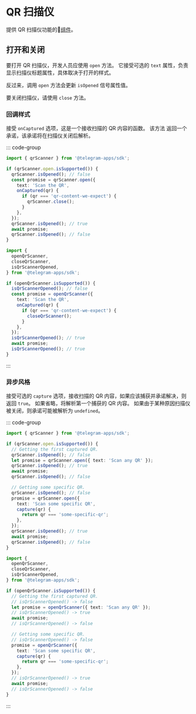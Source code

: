 # QR 扫描仪

提供 QR 扫描仪功能的💠[组件](../scopes.md)。

## 打开和关闭

要打开 QR 扫描仪，开发人员应使用 `open` 方法。 它接受可选的 `text`
属性，负责显示扫描仪标题属性，具体取决于打开的样式。

反过来，调用 `open` 方法会更新 `isOpened` 信号属性值。

要关闭扫描仪，请使用 `close` 方法。

### 回调样式

接受 `onCaptured` 选项，这是一个接收扫描的 QR 内容的函数。 该方法
返回一个承诺，该承诺将在扫描仪关闭后解析。

::: code-group

```ts [Variable]
import { qrScanner } from '@telegram-apps/sdk';

if (qrScanner.open.isSupported()) {
  qrScanner.isOpened(); // false
  const promise = qrScanner.open({
    text: 'Scan the QR',
    onCaptured(qr) {
      if (qr === 'qr-content-we-expect') {
        qrScanner.close();
      }
    },
  });
  qrScanner.isOpened(); // true
  await promise;
  qrScanner.isOpened(); // false
}
```

```ts [Functions]
import {
  openQrScanner,
  closeQrScanner,
  isQrScannerOpened,
} from '@telegram-apps/sdk';

if (openQrScanner.isSupported()) {
  isQrScannerOpened(); // false
  const promise = openQrScanner({
    text: 'Scan the QR',
    onCaptured(qr) {
      if (qr === 'qr-content-we-expect') {
        closeQrScanner();
      }
    },
  });
  isQrScannerOpened(); // true
  await promise;
  isQrScannerOpened(); // true
}
```

:::

### 异步风格

接受可选的 `capture` 选项，接收扫描的 QR 内容，如果应该捕获并承诺解决，则返回 `true`。 如果省略，将解析第一个捕获的
QR 内容。 如果由于某种原因扫描仪被关闭，则承诺可能被解析为 `undefined`。

::: code-group

```ts [Variable]
import { qrScanner } from '@telegram-apps/sdk';

if (qrScanner.open.isSupported()) {
  // Getting the first captured QR.
  qrScanner.isOpened(); // false
  let promise = qrScanner.open({ text: 'Scan any QR' });
  qrScanner.isOpened(); // true
  await promise;
  qrScanner.isOpened(); // false

  // Getting some specific QR.
  qrScanner.isOpened(); // false
  promise = qrScanner.open({
    text: 'Scan some specific QR',
    capture(qr) {
      return qr === 'some-specific-qr';
    },
  });
  qrScanner.isOpened(); // true
  await promise;
  qrScanner.isOpened(); // false
}
```

```ts [Functions]
import {
  openQrScanner,
  closeQrScanner,
  isQrScannerOpened,
} from '@telegram-apps/sdk';

if (openQrScanner.isSupported()) {
  // Getting the first captured QR.
  // isQrScannerOpened() -> false
  let promise = openQrScanner({ text: 'Scan any QR' });
  // isQrScannerOpened() -> true
  await promise;
  // isQrScannerOpened() -> false

  // Getting some specific QR.
  // isQrScannerOpened() -> false
  promise = openQrScanner({
    text: 'Scan some specific QR',
    capture(qr) {
      return qr === 'some-specific-qr';
    },
  });
  // isQrScannerOpened() -> true
  await promise;
  // isQrScannerOpened() -> false
}
```

:::
